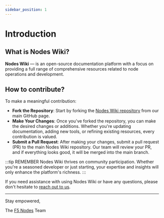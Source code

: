 ```yaml
---
sidebar_position: 1
---
```


# Introduction

## What is Nodes Wiki?

**Nodes Wiki** — is an open-source documentation platform with a focus on providing a full range of comprehensive resources related to node operations and development.

## How to contribute?

To make a meaningful contribution:
- **Fork the Repository**: Start by forking the [Nodes Wiki repository](https://github.com/f5nodes/wiki) from our main GitHub page.
- **Make Your Changes**: Once you've forked the repository, you can make the desired changes or additions. Whether you're updating documentation, adding new tools, or refining existing resources, every contribution is valued.
- **Submit a Pull Request**: After making your changes, submit a pull request (PR) to the main Nodes Wiki repository. Our team will review your PR, and if everything looks good, it will be merged into the main branch.

:::tip REMEMBER
Nodes Wiki thrives on community participation. Whether you're a seasoned developer or just starting, your expertise and insights will only enhance the platform's richness.
:::

If you need assistance with using Nodes Wiki or have any questions, please don't hesitate to [reach out to us](core@f5nodes.com).

---
Stay empowered, 

The [F5 Nodes](https://f5nodes.com) Team
